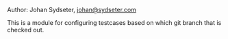 Author: Johan Sydseter, <johan@sydseter.com>

This is a module for configuring testcases based on which git branch that is checked out.
